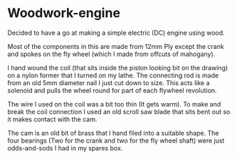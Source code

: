 # Woodwork-engine
Decided to have a go at making a simple electric (DC) engine using wood.

Most of the components in this are made from 12mm Ply except the crank and spokes on the fly wheel (which I made from offcuts of mahogany).

I hand wound the coil (that sits inside the piston looking bit on the drawing) on a nylon former that I turned on my lathe.
The connecting rod is made from an old 5mm diameter nail I just cut down to size. This acts like a solenoid and pulls the wheel round for part of each flywheel revolution.

The wire I used on the coil was a bit too thin (It gets warm). To make and break the coil connection I used an old scroll saw blade that sits bent out so it makes contact with the cam.

The cam is an old bit of brass that I hand filed into a suitable shape. The four bearings (Two for the crank and two for the fly wheel shaft) were just odds-and-sods I had in my spares box.
